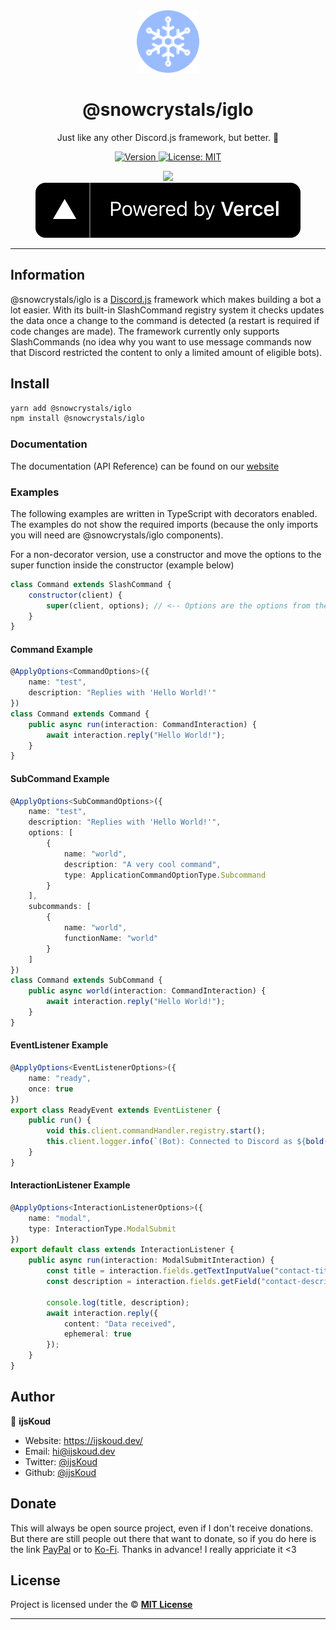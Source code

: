 <div align="center">
    <img src="https://raw.githubusercontent.com/snowcrystals/.github/main/logo.png" width="100px" />
    <h1>@snowcrystals/iglo</h1>
  
  <p>Just like any other Discord.js framework, but better. 🧊</p>
  
  <p align="center">
    <a href="/">
        <img alt="Version" src="https://img.shields.io/badge/version-1.2.6-blue.svg" />
    </a>
    <a href="/LICENSE" target="_blank">
      <img alt="License: MIT" src="https://img.shields.io/badge/License-MIT-yellow.svg" />
    </a>
  </p>
</div>


<div align="center">
   <a href="https://ijskoud.dev/discord" target="_blank">
    <img src="https://ijskoud.dev/discord/banner" />
  </a>
  <br />
   <a href="https://vercel.com/?utm_source=snowcrystals&utm_campaign=oss" target="_blank">
    <img src="https://raw.githubusercontent.com/snowcrystals/.github/main/vercel.svg">
  </a>
</div>

---

## Information

@snowcrystals/iglo is a [Discord.js](https://discordjs.dev) framework which makes building a bot a lot easier. With its built-in SlashCommand registry system it checks updates the data once a change to the command is detected (a restart is required if code changes are made). The framework currently only supports SlashCommands (no idea why you want to use message commands now that Discord restricted the content to only a limited amount of eligible bots).

## Install

```bash
yarn add @snowcrystals/iglo
npm install @snowcrystals/iglo
```

 ### Documentation

The documentation (API Reference) can be found on our [website](https://snowcrystals.dev/docs/iglo)

### Examples

The following examples are written in TypeScript with decorators enabled. The examples do not show the required imports (because the only imports you will need are @snowcrystals/iglo components).

For a non-decorator version, use a constructor and move the options to the super function inside the constructor (example below)

```js
class Command extends SlashCommand {
	constructor(client) {
		super(client, options); // <-- Options are the options from the decorator
	}
}
```

#### Command Example

```ts
@ApplyOptions<CommandOptions>({
	name: "test",
	description: "Replies with 'Hello World!'"
})
class Command extends Command {
	public async run(interaction: CommandInteraction) {
		await interaction.reply("Hello World!");
	}
}
```

#### SubCommand Example

```ts
@ApplyOptions<SubCommandOptions>({
	name: "test",
	description: "Replies with 'Hello World!'",
	options: [
		{
			name: "world",
			description: "A very cool command",
			type: ApplicationCommandOptionType.Subcommand
		}
	],
	subcommands: [
		{
			name: "world",
			functionName: "world"
		}
	]
})
class Command extends SubCommand {
	public async world(interaction: CommandInteraction) {
		await interaction.reply("Hello World!");
	}
}
```

#### EventListener Example

```ts
@ApplyOptions<EventListenerOptions>({
	name: "ready",
	once: true
})
export class ReadyEvent extends EventListener {
	public run() {
		void this.client.commandHandler.registry.start();
		this.client.logger.info(`(Bot): Connected to Discord as ${bold(this.client.user?.tag ?? "")}.`);
	}
}
```

#### InteractionListener Example

```ts
@ApplyOptions<InteractionListenerOptions>({
	name: "modal",
	type: InteractionType.ModalSubmit
})
export default class extends InteractionListener {
	public async run(interaction: ModalSubmitInteraction) {
		const title = interaction.fields.getTextInputValue("contact-title");
		const description = interaction.fields.getField("contact-description");

		console.log(title, description);
		await interaction.reply({
			content: "Data received",
			ephemeral: true
		});
	}
}
```


## Author

👤 **ijsKoud**

-   Website: https://ijskoud.dev/
-   Email: <hi@ijskoud.dev>
-   Twitter: [@ijsKoud](https://ijskoud.dev/twitter)
-   Github: [@ijsKoud](https://github.com/ijsKoud)

## Donate

This will always be open source project, even if I don't receive donations. But there are still people out there that want to donate, so if you do here is the link [PayPal](https://ijskoud.dev/paypal) or to [Ko-Fi](https://ijskoud.dev/kofi). Thanks in advance! I really appriciate it <3

## License

Project is licensed under the © [**MIT License**](/LICENSE)

---
